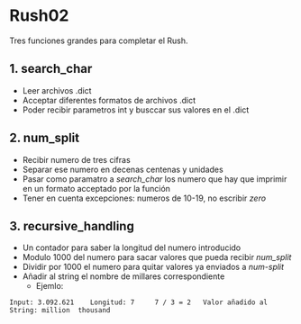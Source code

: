 # Rush02

Tres funciones grandes para completar el Rush.

## 1. search_char

-	Leer archivos .dict
-	Acceptar diferentes formatos de archivos .dict
-	Poder recibir parametros int y busccar sus valores en el .dict

##	2. num_split

-	Recibir numero de tres cifras
-	Separar ese numero en decenas centenas y unidades
-	Pasar como paramatro a *search_char* los numero que hay que imprimir en un formato acceptado por la función
-	Tener en cuenta excepciones: numeros de 10-19, no escribir *zero*

## 3. recursive_handling

-	Un contador para saber la longitud del numero introducido
-	Modulo 1000 del numero para sacar valores que pueda recibir *num_split*
-	Dividir por 1000 el numero para quitar valores ya enviados a *num-split*
-	Añadir al string el nombre de millares correspondiente
	-	Ejemlo:
```
Input: 3.092.621	Longitud: 7		7 / 3 = 2	Valor añadido al String: million  thousand
```